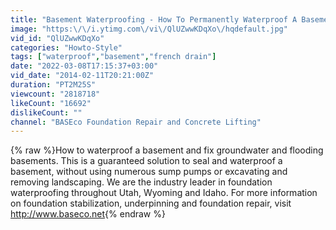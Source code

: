 ```yaml
---
title: "Basement Waterproofing - How To Permanently Waterproof A Basement"
image: "https:\/\/i.ytimg.com\/vi\/QlUZwwKDqXo\/hqdefault.jpg"
vid_id: "QlUZwwKDqXo"
categories: "Howto-Style"
tags: ["waterproof","basement","french drain"]
date: "2022-03-08T17:15:37+03:00"
vid_date: "2014-02-11T20:21:00Z"
duration: "PT2M25S"
viewcount: "2818718"
likeCount: "16692"
dislikeCount: ""
channel: "BASEco Foundation Repair and Concrete Lifting"
---
```

{% raw %}How to waterproof a basement and fix groundwater and flooding basements. This is a guaranteed solution to seal and waterproof a basement, without using numerous sump pumps or excavating and removing landscaping. We are the industry leader in foundation waterproofing throughout Utah, Wyoming and Idaho. For more information on foundation stabilization, underpinning and foundation repair, visit <a rel="nofollow" target="blank" href="http://www.baseco.net">http://www.baseco.net</a>{% endraw %}
